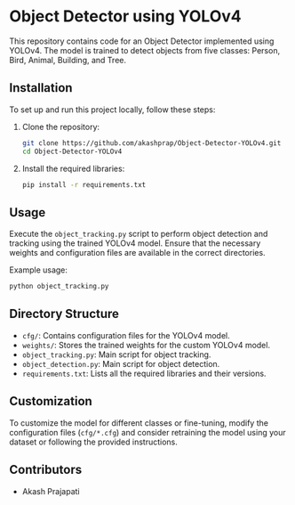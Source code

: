 # Object Detector using YOLOv4

This repository contains code for an Object Detector implemented using YOLOv4. The model is trained to detect objects from five classes: Person, Bird, Animal, Building, and Tree.

## Installation

To set up and run this project locally, follow these steps:

1. Clone the repository:
   ```bash
   git clone https://github.com/akashprap/Object-Detector-YOLOv4.git
   cd Object-Detector-YOLOv4
   ```

2. Install the required libraries:
   ```bash
   pip install -r requirements.txt
   ```

## Usage

Execute the `object_tracking.py` script to perform object detection and tracking using the trained YOLOv4 model. Ensure that the necessary weights and configuration files are available in the correct directories.

Example usage:
```bash
python object_tracking.py
```

## Directory Structure

- `cfg/`: Contains configuration files for the YOLOv4 model.
- `weights/`: Stores the trained weights for the custom YOLOv4 model.
- `object_tracking.py`: Main script for object tracking.
- `object_detection.py`: Main script for object detection.
- `requirements.txt`: Lists all the required libraries and their versions.

## Customization

To customize the model for different classes or fine-tuning, modify the configuration files (`cfg/*.cfg`) and consider retraining the model using your dataset or following the provided instructions.

## Contributors

- Akash Prajapati 
